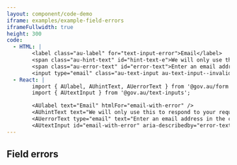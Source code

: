 ```yaml
---
layout: component/code-demo
iframe: examples/example-field-errors
iframeFullwidth: true
height: 300
code:
  - HTML: |
        <label class="au-label" for="text-input-error">Email</label>
        <span class="au-hint-text" id="hint-text-e">We will only use this to respond to your request</span>
        <span class="au-error-text" id="error-text">Enter an email address in the correct format, like name@example.com</span>
        <input type="email" class="au-text-input au-text-input--invalid" id="text-input-error" name="text-input-error" aria-invalid="true" aria-describedby="error-text hint-text-e" />
  - React: |
        import { AUlabel, AUhintText, AUerrorText } from '@gov.au/form';
        import { AUtextInput } from '@gov.au/text-inputs';

        <AUlabel text="Email" htmlFor="email-with-error" />
        <AUhintText text="We will only use this to respond to your request" id="hint-text-with-error"/>
        <AUerrorText type="email" text="Enter an email address in the correct format, like name@example.com" id="error-text" />
        <AUtextInput id="email-with-error" aria-describedby="error-text hint-text-with-error" status="invalid" />
---
```

## Field errors


